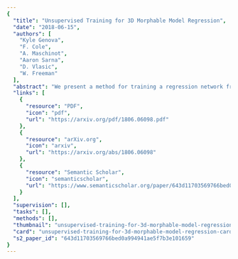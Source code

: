 ```yaml
---
{
  "title": "Unsupervised Training for 3D Morphable Model Regression",
  "date": "2018-06-15",
  "authors": [
    "Kyle Genova",
    "F. Cole",
    "A. Maschinot",
    "Aaron Sarna",
    "D. Vlasic",
    "W. Freeman"
  ],
  "abstract": "We present a method for training a regression network from image pixels to 3D morphable model coordinates using only unlabeled photographs. The training loss is based on features from a facial recognition network, computed on-the-fly by rendering the predicted faces with a differentiable renderer. To make training from features feasible and avoid network fooling effects, we introduce three objectives: a batch distribution loss that encourages the output distribution to match the distribution of the morphable model, a loopback loss that ensures the network can correctly reinterpret its own output, and a multi-view identity loss that compares the features of the predicted 3D face and the input photograph from multiple viewing angles. We train a regression network using these objectives, a set of unlabeled photographs, and the morphable model itself, and demonstrate state-of-the-art results.",
  "links": [
    {
      "resource": "PDF",
      "icon": "pdf",
      "url": "https://arxiv.org/pdf/1806.06098.pdf"
    },
    {
      "resource": "arXiv.org",
      "icon": "arxiv",
      "url": "https://arxiv.org/abs/1806.06098"
    },
    {
      "resource": "Semantic Scholar",
      "icon": "semanticscholar",
      "url": "https://www.semanticscholar.org/paper/643d11703569766bed0a994941ae5f7b3e101659"
    }
  ],
  "supervision": [],
  "tasks": [],
  "methods": [],
  "thumbnail": "unsupervised-training-for-3d-morphable-model-regression-thumb.jpg",
  "card": "unsupervised-training-for-3d-morphable-model-regression-card.jpg",
  "s2_paper_id": "643d11703569766bed0a994941ae5f7b3e101659"
}
---
```


